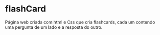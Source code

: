 # flashCard
 Página  web criada com html e Css que cria  flashcards, cada um contendo uma pergunta de um lado e a resposta do outro.
